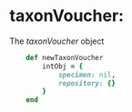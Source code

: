 # taxonVoucher:

The *taxonVoucher* object

````ruby
    def newTaxonVoucher
        intObj = {
            specimen: nil,
            repository: {}
        }
    end
````

